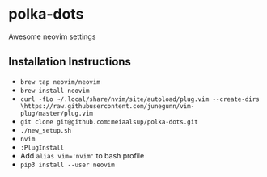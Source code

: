 # polka-dots
Awesome neovim settings


## Installation Instructions
* `brew tap neovim/neovim`
* `brew install neovim`
* `curl -fLo ~/.local/share/nvim/site/autoload/plug.vim --create-dirs \https://raw.githubusercontent.com/junegunn/vim-plug/master/plug.vim`
* `git clone git@github.com:meiaalsup/polka-dots.git`
* `./new_setup.sh`
* `nvim`
* `:PlugInstall`
* Add `alias vim='nvim'` to bash profile
* `pip3 install --user neovim`
